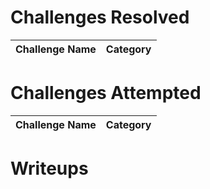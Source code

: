 # Challenges Resolved
| Challenge Name | Category |
| -------------- | -------- |

# Challenges Attempted
| Challenge Name | Category |
| -------------- | -------- |

# Writeups